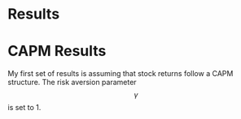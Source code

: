 # Results

# CAPM Results

My first set of results is assuming that stock returns follow a CAPM structure. The risk aversion parameter $$ \gamma $$ is set to 1.

